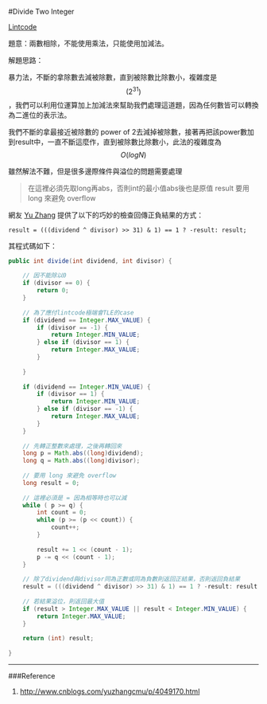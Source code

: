 #Divide Two Integer

[Lintcode](http://www.lintcode.com/en/problem/divide-two-integers/)

題意：兩數相除，不能使用乘法，只能使用加減法。

解題思路：

暴力法，不斷的拿除數去減被除數，直到被除數比除數小，複雜度是$$(2^{31})$$，我們可以利用位運算加上加減法來幫助我們處理這道題，因為任何數皆可以轉換為二進位的表示法。

我們不斷的拿最接近被除數的 power of 2去減掉被除數，接著再把該power數加到result中，一直不斷這麼作，直到被除數比除數小，此法的複雜度為 $$O(logN)$$

雖然解法不難，但是很多邊際條件與溢位的問題需要處理

> 在這裡必須先取long再abs，否則int的最小值abs後也是原值
> result 要用 long 來避免 overflow

網友 [Yu Zhang](http://www.cnblogs.com/yuzhangcmu/p/4049170.html) 提供了以下的巧妙的檢查回傳正負結果的方式：

```result = (((dividend ^ divisor) >> 31) & 1) == 1 ? -result: result;```

其程式碼如下：

```java
public int divide(int dividend, int divisor) {
    
    // 因不能除以0
    if (divisor == 0) {
        return 0;
    }
    
    // 為了應付lintcode極端會TLE的case
    if (dividend == Integer.MAX_VALUE) {
        if (divisor == -1) {
            return Integer.MIN_VALUE;
        } else if (divisor == 1) {
            return Integer.MAX_VALUE;
        }
        
    }
    
    if (dividend == Integer.MIN_VALUE) {
        if (divisor == 1) {
            return Integer.MIN_VALUE;
        } else if (divisor == -1) {
            return Integer.MAX_VALUE;
        }
    }
    
    // 先轉正整數來處理，之後再轉回來
    long p = Math.abs((long)dividend);
    long q = Math.abs((long)divisor);
    
    // 要用 long 來避免 overflow
    long result = 0;
    
    // 這裡必須是 = 因為相等時也可以減
    while ( p >= q) {
        int count = 0;
        while (p >= (p << count)) {
            count++;
        }
        
        result += 1 << (count - 1);
        p -= q << (count - 1);
    }
    
    // 除了dividend與divisor同為正數或同為負數則返回正結果，否則返回負結果
    result = (((dividend ^ divisor) >> 31) & 1) == 1 ? -result: result;
    
    // 若結果溢位，則返回最大值
    if (result > Integer.MAX_VALUE || result < Integer.MIN_VALUE) {
        return Integer.MAX_VALUE;
    }
    
    return (int) result;
    
}
```


---
###Reference
1. http://www.cnblogs.com/yuzhangcmu/p/4049170.html